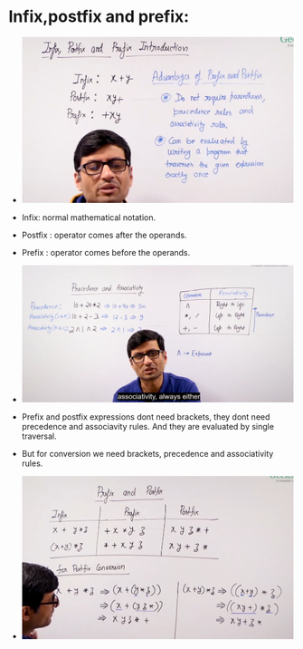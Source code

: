 # Infix,postfix and prefix:

* ![](2022-05-30-14-32-08.png)

* Infix: normal mathematical notation.

* Postfix : operator comes after the operands.

* Prefix : operator comes before the operands.

* ![](2022-05-30-14-33-42.png)

* Prefix and postfix expressions dont need brackets, they dont need precedence and associavity rules. And they are evaluated by single traversal.

* But for conversion we need brackets, precedence and associativity rules.

* ![](2022-05-30-14-40-18.png)